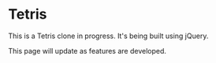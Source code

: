 <h1>Tetris</h1>

This is a Tetris clone in progress. It's being built using jQuery.

This page will update as features are developed.
